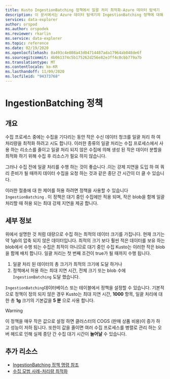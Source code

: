```yaml
---
title: Kusto IngestionBatching 정책에서 일괄 처리 최적화-Azure 데이터 탐색기
description: 이 문서에서는 Azure 데이터 탐색기의 IngestionBatching 정책에 대해 설명 합니다.
services: data-explorer
author: orspod
ms.author: orspodek
ms.reviewer: rkarlin
ms.service: data-explorer
ms.topic: reference
ms.date: 02/19/2020
ms.openlocfilehash: 0a493c4e808a43d04714487ada17964ab048de6f
ms.sourcegitcommit: 4b061374c5b175262d256e82e3ff4c0cbb779a7b
ms.translationtype: MT
ms.contentlocale: ko-KR
ms.lasthandoff: 11/09/2020
ms.locfileid: "94373768"
---
```

# <a name="ingestionbatching-policy"></a>IngestionBatching 정책

## <a name="overview"></a>개요

수집 프로세스 중에는 수집을 기다리는 동안 작은 수신 데이터 청크를 일괄 처리 하 여 처리량을 최적화 하려고 시도 합니다.
이러한 종류의 일괄 처리는 수집 프로세스에서 사용 하는 리소스를 줄이고 일괄 처리 되지 않은 수집에 의해 생성 된 작은 데이터 분할을 최적화 하기 위해 수집 후 리소스가 필요 하지 않습니다.

그러나 수집 전에 일괄 처리를 수행 하는 것이 좋습니다 .이는 강제 지연을 도입 하 여 쿼리 준비가 될 때까지 데이터 수집을 요청 하는 것과 같은 종단 간 시간이 더 클 수 있습니다.

이러한 절충에 대 한 제어를 허용 하려면 정책을 사용할 수 있습니다 `IngestionBatching` .
이 정책은 대기 중인 수집에만 적용 되며, 작은 blob을 함께 일괄 처리할 때 허용 되는 최대 강제 지연을 제공 합니다.

## <a name="details"></a>세부 정보

위에서 설명한 것 처럼 대량으로 수집 하는 최적의 데이터 크기를 가집니다.
현재 크기는 약 1gb의 압축 되지 않은 데이터입니다. 최적의 크기 보다 훨씬 적은 데이터를 보유 하는 blob에서 수행 되는 수집은 최적이 아니므로 대기 중인 수집 Kusto는 이러한 작은 blob을 함께 배치 합니다. 일괄 처리는 첫 번째 조건이 true가 될 때까지 수행 됩니다.

1. 일괄 처리 된 데이터의 총 크기가 최적의 크기에 도달 하거나
2. 정책에서 허용 하는 최대 지연 시간, 전체 크기 또는 blob 수에 `IngestionBatching` 도달 했습니다.

`IngestionBatching`데이터베이스 또는 테이블에서 정책을 설정할 수 있습니다. 기본적으로 정책이 정의 되지 않은 경우 Kusto는 최대 지연 시간, **1000** 항목, 일괄 처리에 대 한 총 **1g** 크기의 기본값을 **5 분** 으로 사용 합니다.

> [!WARNING]
> 이 정책을 매우 작은 값으로 설정 하면 클러스터의 COGS (판매 상품 비용)이 증가 하 고 성능이 저하 됩니다. 또한이 값을 줄이면 여러 수집 프로세스를 병렬로 관리 하는 오버 헤드로 인해 실제 종단 간 수집 대기 시간이 **늘어날** 수 있습니다.

## <a name="additional-resources"></a>추가 리소스

* [IngestionBatching 정책 명령 참조](../management/batching-policy.md)
* [수집 모범 사례-처리량 최적화](../api/netfx/kusto-ingest-best-practices.md#optimizing-for-throughput)

